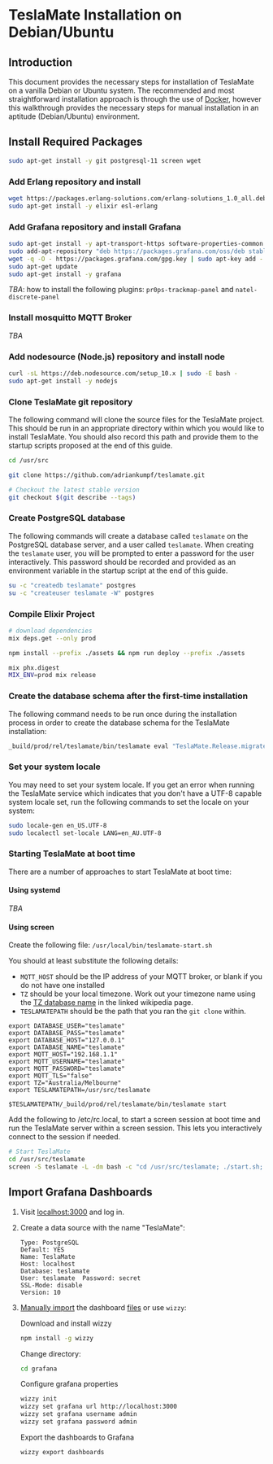 # TeslaMate Installation on Debian/Ubuntu

## Introduction

This document provides the necessary steps for installation of TeslaMate on a vanilla Debian or Ubuntu system. The recommended and most straightforward installation approach is through the use of [Docker](docker.md), however this walkthrough provides the necessary steps for manual installation in an aptitude (Debian/Ubuntu) environment.

## Install Required Packages

```bash
sudo apt-get install -y git postgresql-11 screen wget
```

### Add Erlang repository and install

```bash
wget https://packages.erlang-solutions.com/erlang-solutions_1.0_all.deb && sudo dpkg -i erlang-solutions_1.0_all.deb
sudo apt-get install -y elixir esl-erlang
```

### Add Grafana repository and install Grafana

```bash
sudo apt-get install -y apt-transport-https software-properties-common
sudo add-apt-repository "deb https://packages.grafana.com/oss/deb stable main"
wget -q -O - https://packages.grafana.com/gpg.key | sudo apt-key add -
sudo apt-get update
sudo apt-get install -y grafana
```

_TBA_: how to install the following plugins: `pr0ps-trackmap-panel` and `natel-discrete-panel`

### Install mosquitto MQTT Broker

_TBA_

### Add nodesource (Node.js) repository and install node

```bash
curl -sL https://deb.nodesource.com/setup_10.x | sudo -E bash -
sudo apt-get install -y nodejs
```

### Clone TeslaMate git repository

The following command will clone the source files for the TeslaMate project. This should be run in an appropriate directory within which you would like to install TeslaMate. You should also record this path and provide them to the startup scripts proposed at the end of this guide.

```bash
cd /usr/src

git clone https://github.com/adriankumpf/teslamate.git

# Checkout the latest stable version
git checkout $(git describe --tags)
```

### Create PostgreSQL database

The following commands will create a database called `teslamate` on the PostgreSQL database server, and a user called `teslamate`. When creating the `teslamate` user, you will be prompted to enter a password for the user interactively. This password should be recorded and provided as an environment variable in the startup script at the end of this guide.

```bash
su -c "createdb teslamate" postgres
su -c "createuser teslamate -W" postgres
```

### Compile Elixir Project

```bash
# download dependencies
mix deps.get --only prod

npm install --prefix ./assets && npm run deploy --prefix ./assets

mix phx.digest
MIX_ENV=prod mix release
```

### Create the database schema after the first-time installation

The following command needs to be run once during the installation process in order to create the database schema for the TeslaMate installation:

```bash
_build/prod/rel/teslamate/bin/teslamate eval "TeslaMate.Release.migrate"
```

### Set your system locale

You may need to set your system locale. If you get an error when running the TeslaMate service which indicates that you don't have a UTF-8 capable system locale set, run the following commands to set the locale on your system:

```bash
sudo locale-gen en_US.UTF-8
sudo localectl set-locale LANG=en_AU.UTF-8
```

### Starting TeslaMate at boot time

There are a number of approaches to start TeslaMate at boot time:

#### Using systemd

_TBA_

#### Using screen

Create the following file: `/usr/local/bin/teslamate-start.sh`

You should at least substitute the following details:

- `MQTT_HOST` should be the IP address of your MQTT broker, or blank if you do not have one installed
- `TZ` should be your local timezone. Work out your timezone name using the [TZ database name](https://en.wikipedia.org/wiki/List_of_tz_database_time_zones) in the linked wikipedia page.
- `TESLAMATEPATH` should be the path that you ran the `git clone` within.

```
export DATABASE_USER="teslamate"
export DATABASE_PASS="teslamate"
export DATABASE_HOST="127.0.0.1"
export DATABASE_NAME="teslamate"
export MQTT_HOST="192.168.1.1"
export MQTT_USERNAME="teslamate"
export MQTT_PASSWORD="teslamate"
export MQTT_TLS="false"
export TZ="Australia/Melbourne"
export TESLAMATEPATH=/usr/src/teslamate

$TESLAMATEPATH/_build/prod/rel/teslamate/bin/teslamate start
```

Add the following to /etc/rc.local, to start a screen session at boot time and run the TeslaMate server within a screen session. This lets you interactively connect to the session if needed.

```bash
# Start TeslaMate
cd /usr/src/teslamate
screen -S teslamate -L -dm bash -c "cd /usr/src/teslamate; ./start.sh; exec sh"
```

## Import Grafana Dashboards

1.  Visit [localhost:3000](http://localhost:3000) and log in.

2.  Create a data source with the name "TeslaMate":

    ```
    Type: PostgreSQL
    Default: YES
    Name: TeslaMate
    Host: localhost
    Database: teslamate
    User: teslamate  Password: secret
    SSL-Mode: disable
    Version: 10
    ```

3.  [Manually import](https://grafana.com/docs/reference/export_import/#importing-a-dashboard) the dashboard [files](https://github.com/adriankumpf/teslamate/tree/master/grafana/dashboards) or use `wizzy`:

    Download and install wizzy

    ```bash
    npm install -g wizzy
    ```

    Change directory:

    ```bash
    cd grafana
    ```

    Configure grafana properties

    ```bash
    wizzy init
    wizzy set grafana url http://localhost:3000
    wizzy set grafana username admin
    wizzy set grafana password admin
    ```

    Export the dashboards to Grafana

    ```bash
    wizzy export dashboards
    ```
